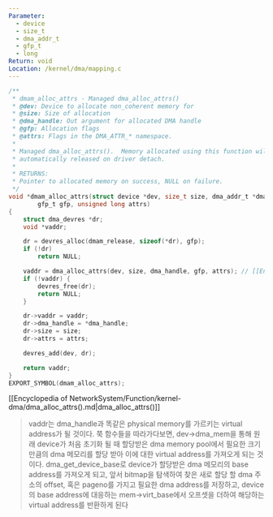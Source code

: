 ```yaml
---
Parameter:
  - device
  - size_t
  - dma_addr_t
  - gfp_t
  - long
Return: void
Location: /kernel/dma/mapping.c
---
```


```c title=dmam_alloc_attrs()
/**
 * dmam_alloc_attrs - Managed dma_alloc_attrs()
 * @dev: Device to allocate non_coherent memory for
 * @size: Size of allocation
 * @dma_handle: Out argument for allocated DMA handle
 * @gfp: Allocation flags
 * @attrs: Flags in the DMA_ATTR_* namespace.
 *
 * Managed dma_alloc_attrs().  Memory allocated using this function will be
 * automatically released on driver detach.
 *
 * RETURNS:
 * Pointer to allocated memory on success, NULL on failure.
 */
void *dmam_alloc_attrs(struct device *dev, size_t size, dma_addr_t *dma_handle,
		gfp_t gfp, unsigned long attrs)
{
	struct dma_devres *dr;
	void *vaddr;

	dr = devres_alloc(dmam_release, sizeof(*dr), gfp);
	if (!dr)
		return NULL;

	vaddr = dma_alloc_attrs(dev, size, dma_handle, gfp, attrs); // [[Encyclopedia of NetworkSystem/Function/kernel-dma/dma_alloc_attrs().md|dma_alloc_attrs()]]
	if (!vaddr) {
		devres_free(dr);
		return NULL;
	}

	dr->vaddr = vaddr;
	dr->dma_handle = *dma_handle;
	dr->size = size;
	dr->attrs = attrs;

	devres_add(dev, dr);

	return vaddr;
}
EXPORT_SYMBOL(dmam_alloc_attrs);
```

[[Encyclopedia of NetworkSystem/Function/kernel-dma/dma_alloc_attrs().md|dma_alloc_attrs()]]

> vaddr는 dma_handle과 똑같은 physical memory를 가르키는 virtual address가 될 것이다. 쭉 함수들을 따라가다보면, dev→dma_mem을 통해 원래 device가 처음 초기화 될 때 할당받은 dma memory pool에서 필요한 크기만큼의 dma 메모리를 할당 받아 이에 대한 virtual address를 가져오게 되는 것이다. dma_get_device_base로 device가 할당받은 dma 메모리의 base address를 가져오게 되고, 앞서 bitmap을 탐색하여 찾은 새로 할당 할 dma 주소의 offset, 혹은 pageno를 가지고 필요한 dma address를 저장하고, device의 base address에 대응하는 mem→virt_base에서 오프셋을 더하여 해당하는 virtual address를 반환하게 된다